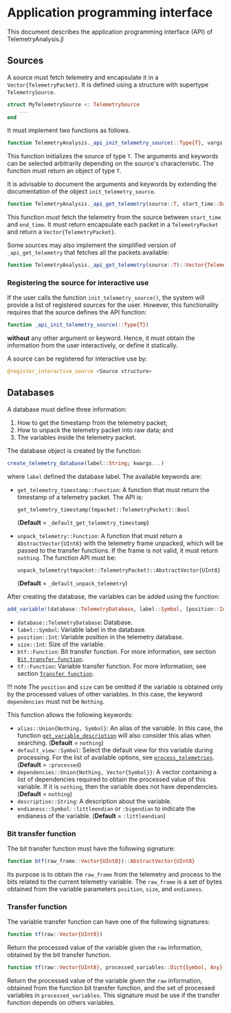 Application programming interface
=================================

This document describes the application programming interface (API) of
TelemetryAnalysis.jl

## Sources

A source must fetch telemetry and encapsulate it in a `Vector{TelemetryPacket}`.
It is defined using a structure with supertype `TelemetrySource`.

```julia
struct MyTelemetrySource <: TelemetrySource
    ...
end
```

It must implement two functions as follows.

```julia
function TelemetryAnalysis._api_init_telemetry_source(::Type{T}, vargs...; kwargs...)::T
```

This function initializes the source of type `T`. The arguments and keywords can
be selected arbitrarily depending on the source's characteristic. The function
must return an object of type `T`.

It is advisable to document the arguments and keywords by extending the
documentation of the object `init_telemetry_source`.

```julia
function TelemetryAnalysis._api_get_telemetry(source::T, start_time::DateTime, end_time::DateTime)::Vector{TelemetryPacket}
```

This function must fetch the telemetry from the source between `start_time` and
`end_time`. It must return encapsulate each packet in a `TelemetryPacket` and
return a `Vector{TelemetryPacket}`.

Some sources may also implement the simplified version of `_api_get_telemetry`
that fetches all the packets available:

```julia
function TelemetryAnalysis._api_get_telemetry(source::T)::Vector{TelemetryPacket}
```

### Registering the source for interactive use

If the user calls the function `init_telemetry_source()`, the system will
provide a list of registered sources for the user. However, this functionality
requires that the source defines the API function:

```julia
function _api_init_telemetry_source(::Type{T})
```

**without** any other argument or keyword. Hence, it must obtain the information
from the user interactively, or define it statically.

A source can be registered for interactive use by:

```julia
@register_interactive_source <Source structure>
```

## Databases

A database must define three information:

1. How to get the timestamp from the telemetry packet;
2. How to unpack the telemetry packet into raw data; and
3. The variables inside the telemetry packet.

The database object is created by the function:

```julia
create_telemetry_database(label::String; kwargs...)
```

where `label` defined the database label. The available keywords are:

- `get_telemetry_timestamp::Function`: A function that must return the timestamp
    of a telemetry packet. The API is:

    `get_telemetry_timestamp(tmpacket::TelemetryPacket)::Bool`

    (**Default** = `_default_get_telemetry_timestamp`)
- `unpack_telemetry::Function`: A function that must return a
    `AbstractVector{UInt8}` with the telemetry frame unpacked, which will be
    passed to the transfer functions. If the frame is not valid, it must return
    `nothing`. The function API must be:

    `unpack_telemetry(tmpacket::TelemetryPacket)::AbstractVector{UInt8}`

    (**Default** = `_default_unpack_telemetry`)

After creating the database, the variables can be added using the function:

```julia
add_variable!(database::TelemetryDatabase, label::Symbol, [position::Int, size::Int,] tf::Function; kwargs...)
```

- `database::TelemetryDatabase`: Database.
- `label::Symbol`: Variable label in the database.
- `position::Int`: Variable position in the telemetry database.
- `size::Int`: Size of the variable.
- `btf::Function`: Bit transfer function. For more information, see section
  [`Bit transfer function`](@ref).
- `tf::Function`: Variable transfer function. For more information, see section
    [`Transfer function`](@ref).

!!! note
    The `position` and `size` can be omitted if the variable is obtained only by
    the processed values of other variables. In this case, the keyword
    `dependencies` must not be `Nothing`.

This function allows the following keywords:

- `alias::Union{Nothing, Symbol}`: An alias of the variable. In this case, the
    function [`get_variable_description`](@ref) will also consider this alias
    when searching. (**Default** = `nothing`)
- `default_view::Symbol`: Select the default view for this variable during
    processing. For the list of available options, see
    [`process_telemetries`](@ref). (**Default** = `:processed`)
- `dependencies::Union{Nothing, Vector{Symbol}}`: A vector containing a list of
    dependencies required to obtain the processed value of this variable. If it
    is `nothing`, then the variable does not have dependencies.
    (**Default** = `nothing`)
- `description::String`: A description about the variable.
- `endianess::Symbol`: `:littleendian` or `:bigendian` to indicate the endianess
    of the variable. (**Default** = `:littleendian`)

### Bit transfer function

The bit transfer function must have the following signature:

```julia
function btf(raw_frame::Vector{UInt8})::AbstractVector{UInt8}
```

Its purpose is to obtain the `raw_frame` from the telemetry and process to the
bits related to the current telemetry variable. The `raw_frame` is a set of
bytes obtained from the variable parameters `position`, `size`, and `endianess`.

### Transfer function

The variable transfer function can have one of the following signatures:

```julia
function tf(raw::Vector{UInt8})
```

Return the processed value of the variable given the `raw` information, obtained
by the bit transfer function.

```julia
function tf(raw::Vector{UInt8}, processed_variables::Dict{Symbol, Any})
```

Return the processed value of the variable given the `raw` information, obtained
from the function bit transfer function, and the set of processed variables in
`processed_variables`. This signature must be use if the transfer function
depends on others variables.
